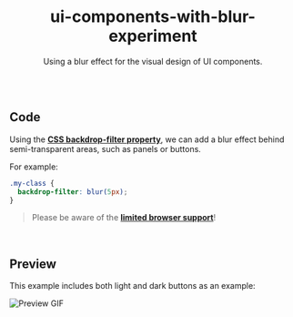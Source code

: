 <div align="center">

# ui-components-with-blur-experiment

Using a blur effect for the visual design of UI components.

</div>

<br><br>

## Code

Using the **[CSS backdrop-filter property](https://developer.mozilla.org/de/docs/Web/CSS/backdrop-filter)**, we can add a blur effect behind
semi-transparent areas, such as panels or buttons.

For example:

``` css
.my-class {
  backdrop-filter: blur(5px);
}
```

> Please be aware of the **[limited browser support](https://caniuse.com/#feat=css-backdrop-filter)**!

<br>

## Preview

This example includes both light and dark buttons as an example:

![Preview GIF](/docs/preview.gif?raw=true)
